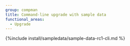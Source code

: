 ```yaml
---
group: compman
title: Command-line upgrade with sample data
functional_areas:
  - Upgrade
---
```


{%include install/sampledata/sample-data-rc1-cli.md %}